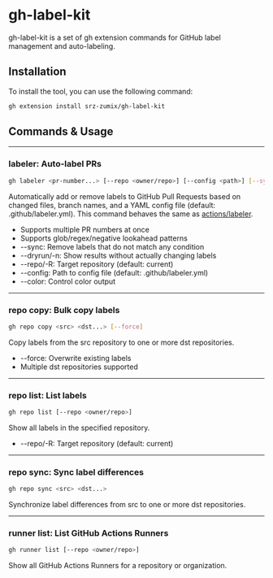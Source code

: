 # gh-label-kit

gh-label-kit is a set of gh extension commands for GitHub label management and auto-labeling.

## Installation

To install the tool, you can use the following command:

```sh
gh extension install srz-zumix/gh-label-kit
```

## Commands & Usage

---

### labeler: Auto-label PRs

```sh
gh labeler <pr-number...> [--repo <owner/repo>] [--config <path>] [--sync] [--dryrun] [--color <auto|always|never>]
```

Automatically add or remove labels to GitHub Pull Requests based on changed files, branch names, and a YAML config file (default: .github/labeler.yml).
This command behaves the same as [actions/labeler][labeler].

- Supports multiple PR numbers at once
- Supports glob/regex/negative lookahead patterns
- --sync: Remove labels that do not match any condition
- --dryrun/-n: Show results without actually changing labels
- --repo/-R: Target repository (default: current)
- --config: Path to config file (default: .github/labeler.yml)
- --color: Control color output

---

### repo copy: Bulk copy labels

```sh
gh repo copy <src> <dst...> [--force]
```

Copy labels from the src repository to one or more dst repositories.

- --force: Overwrite existing labels
- Multiple dst repositories supported

---

### repo list: List labels

```sh
gh repo list [--repo <owner/repo>]
```

Show all labels in the specified repository.

- --repo/-R: Target repository (default: current)

---

### repo sync: Sync label differences

```sh
gh repo sync <src> <dst...>
```

Synchronize label differences from src to one or more dst repositories.

---

### runner list: List GitHub Actions Runners

```sh
gh runner list [--repo <owner/repo>]
```

Show all GitHub Actions Runners for a repository or organization.

[labeler]: https://github.com/actions/labeler
